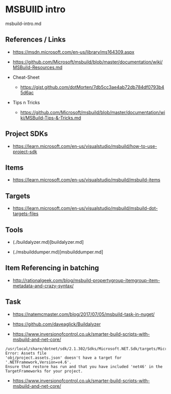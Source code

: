 # MSBUIlD intro

msbuild-intro.md

## References / Links

*   https://msdn.microsoft.com/en-us/library/ms164309.aspx

*   https://github.com/Microsoft/msbuild/blob/master/documentation/wiki/MSBuild-Resources.md

*   Cheat-Sheet

    *   https://gist.github.com/dotMorten/7db5cc3ae4ab72db784df0793b45d6ac
    
*   Tips n Tricks

    *   https://github.com/Microsoft/msbuild/blob/master/documentation/wiki/MSBuild-Tips-&-Tricks.md

## Project SDKs

*   https://learn.microsoft.com/en-us/visualstudio/msbuild/how-to-use-project-sdk

## Items

*   https://learn.microsoft.com/en-us/visualstudio/msbuild/msbuild-items

## Targets

*   https://learn.microsoft.com/en-us/visualstudio/msbuild/msbuild-dot-targets-files



## Tools

*   (./buildalyzer.md)[buildalyzer.md]

*   (./msbuilddumper.md)[msbuilddumper.md]




## Item Referencing in batching

*   http://rationalgeek.com/blog/msbuild-propertygroup-itemgroup-item-metadata-and-crazy-syntax/

## Task

*   https://natemcmaster.com/blog/2017/07/05/msbuild-task-in-nuget/

*   https://github.com/daveaglick/Buildalyzer

*   https://www.inversionofcontrol.co.uk/smarter-build-scripts-with-msbuild-and-net-core/


```
/usr/local/share/dotnet/sdk/2.1.302/Sdks/Microsoft.NET.Sdk/targets/Microsoft.PackageDependencyResolution.targets(5,5): 
Error: Assets file 
'obj/project.assets.json' doesn't have a target for '.NETFramework,Version=v4.6'. 
Ensure that restore has run and that you have included 'net46' in the TargetFrameworks for your project. 
```

*   https://www.inversionofcontrol.co.uk/smarter-build-scripts-with-msbuild-and-net-core/